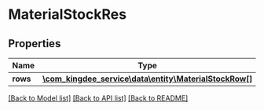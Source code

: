 # MaterialStockRes

## Properties
Name | Type | Description | Notes
------------ | ------------- | ------------- | -------------
**rows** | [**\com_kingdee_service\data\entity\MaterialStockRow[]**](MaterialStockRow.md) |  | [optional] 

[[Back to Model list]](../README.md#documentation-for-models) [[Back to API list]](../README.md#documentation-for-api-endpoints) [[Back to README]](../README.md)


